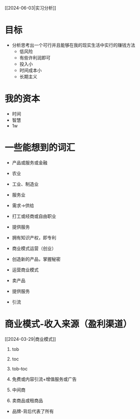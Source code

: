 
[[2024-06-03|实习分析]] 

# 目标

- 分析思考出一个可行并且能够在我的现实生活中实行的赚钱方法
	- 低风险
	- 有些许利润即可
	- 投入小
	- 时间成本小
	- 长期主义

# 我的资本

- 时间
- 智慧
- 1w

# 一些能想到的词汇

- 产品或服务或金融

- 农业
- 工业、制造业
- 服务业

- 需求->供给

- 打工或经商或自由职业

- 提供服务
- 拥有知识产权，即专利
- 商业模式运营（创业）

- 创造新的产品，掌握秘密
- 运营商业模式
- 卖产品
- 提供服务
- 引流

# 商业模式-收入来源（盈利渠道）
[[2024-03-29|商业模式]] 

1. tob

2. toc

3. tob-toc

1. 免费或内容引流+增值服务或广告
2. 中间商
3. 卖商品或租商品

- 品牌-背后代表了所有





